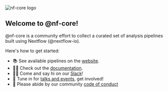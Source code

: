 ![nf-core logo](https://raw.githubusercontent.com/nf-core/logos/master/nf-core-logos/nf-core-logo.png)

## Welcome to @nf-core!

@nf-core is a community effort to collect a curated set of analysis pipelines built using Nextflow (@nextflow-io).

Here's how to get started:

- 📚 See available pipelines on the [website](https://nf-co.re/).
- 👩‍💻 Check out the [documentation](https://nf-co.re/).
- 🙋‍♀️ Come and say hi on our [Slack](https://nf-co.re/join)!
- 🍿 Tune in for [talks and events](https://nf-co.re/events), get involved!
- 🌈 Please abide by our community [code of conduct](https://nf-co.re/code_of_conduct)
